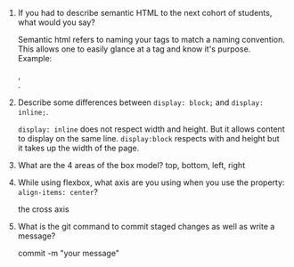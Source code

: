 1. If you had to describe semantic HTML to the next cohort of students, what would you say?

    Semantic html refers to naming your tags to match a naming convention. This allows one to easily glance at a tag and know it's purpose. Example: <div>, <article>.

2. Describe some differences between ```display: block;``` and ```display: inline;```.

    ```display: inline``` does not respect width and height. But it allows content to display on the same line. ```display:block``` respects with and height but it takes up the width of the page.

3. What are the 4 areas of the box model?
    top, bottom, left, right

4. While using flexbox, what axis are you using when you use the property:      ```align-items: center```?

    the cross axis

5. What is the git command to commit staged changes as well as write a message? 

    commit -m "your message"